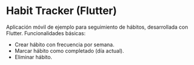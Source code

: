 # Habit Tracker (Flutter)

Aplicación móvil de ejemplo para seguimiento de hábitos, desarrollada con Flutter.
Funcionalidades básicas:
- Crear hábito con frecuencia por semana.
- Marcar hábito como completado (día actual).
- Eliminar hábito.

